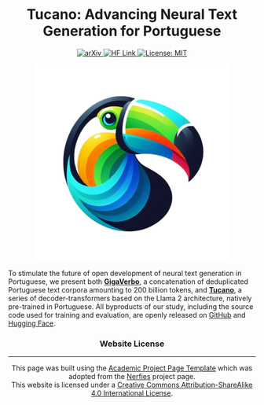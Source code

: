 <div align="center">

# Tucano: Advancing Neural Text Generation for Portuguese

<a href="https://arxiv.org/abs/xxxx.xxxxx" target="_blank">
    <img src="https://img.shields.io/badge/arXiv-xxxx.xxxxx-009C3B.svg" alt="arXiv">
</a>
<a href="https://huggingface.co/TucanoBR" target="_blank">
    <img src="https://img.shields.io/badge/HF%20Models-Tucano-FFDF00.svg" alt="HF Link">
</a>
<a href="https://github.com/Nkluge-correa/Tucano/blob/main/LICENSE" target="_blank">
    <img src="https://img.shields.io/badge/License-Apache-002776.svg" alt="License: MIT">
</a>

</div>
</div>
<p align="center">
        <img src="../img/logo.png" alt="An illustration of a Tucano bird showing vibrant colors like yellow, orange, blue, green, and black." height="400">
</p>

To stimulate the future of open development of neural text generation in Portuguese, we present both **[GigaVerbo](https://huggingface.co/datasets/TucanoBR/GigaVerbo)**, a concatenation of deduplicated Portuguese text corpora amounting to 200 billion tokens, and **[Tucano](https://huggingface.co/TucanoBR)**, a series of decoder-transformers based on the Llama 2 architecture, natively pre-trained in Portuguese. All byproducts of our study, including the source code used for training and evaluation, are openly released on [GitHub](https://github.com/Nkluge-correa/Tucano) and [Hugging Face](https://huggingface.co/TucanoBR).

<h3 style="text-align: center;">Website License</h3>
<hr>
<p style="text-align: center;">
            This page was built using the <a href="https://github.com/eliahuhorwitz/Academic-project-page-template" target="_blank">Academic Project Page Template</a> which was adopted from the <a href="https://nerfies.github.io" target="_blank">Nerfies</a> project page.
            <br>
            This website is licensed under a <a rel="license"  href="http://creativecommons.org/licenses/by-sa/4.0/" target="_blank">Creative
            Commons Attribution-ShareAlike 4.0 International License</a>.
          </p>
